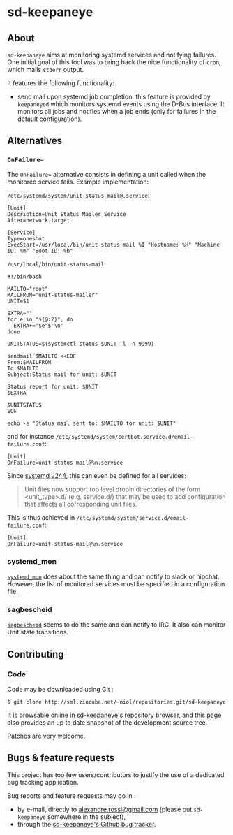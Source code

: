 # sd-keepaneye

## About

`sd-keepaneye` aims at monitoring systemd services and notifying
failures. One initial goal of this tool was to bring back the nice
functionality of `cron`, which mails `stderr` output.

It features the following functionality:

* send mail upon systemd job completion: this feature is provided by
  `keepaneyed` which monitors systemd events using the D-Bus interface.
  It monitors all jobs and notifies when a job ends (only for failures in
  the default configuration).

## Alternatives

### `OnFailure=`

The `OnFailure=` alternative consists in defining a unit called when
the monitored service fails. Example implementation:

`/etc/systemd/system/unit-status-mail@.service`:

    [Unit]
    Description=Unit Status Mailer Service
    After=network.target

    [Service]
    Type=oneshot
    ExecStart=/usr/local/bin/unit-status-mail %I "Hostname: %H" "Machine ID: %m" "Boot ID: %b"

`/usr/local/bin/unit-status-mail`:

    #!/bin/bash

    MAILTO="root"
    MAILFROM="unit-status-mailer"
    UNIT=$1

    EXTRA=""
    for e in "${@:2}"; do
      EXTRA+="$e"$'\n'
    done

    UNITSTATUS=$(systemctl status $UNIT -l -n 9999)

    sendmail $MAILTO <<EOF
    From:$MAILFROM
    To:$MAILTO
    Subject:Status mail for unit: $UNIT

    Status report for unit: $UNIT
    $EXTRA

    $UNITSTATUS
    EOF

    echo -e "Status mail sent to: $MAILTO for unit: $UNIT"

and for instance `/etc/systemd/system/certbot.service.d/email-failure.conf`:

    [Unit]
    OnFailure=unit-status-mail@%n.service

Since [systemd v244](https://lists.freedesktop.org/archives/systemd-devel/2019-November/043772.html),
this can even be defined for all services:

> Unit files now support top level dropin directories of the form
> <unit_type>.d/ (e.g. service.d/) that may be used to add configuration
> that affects all corresponding unit files.

This is thus achieved in `/etc/systemd/system/service.d/email-failure.conf`:

    [Unit]
    OnFailure=unit-status-mail@%n.service

### systemd_mon

[`systemd_mon`](https://github.com/joonty/systemd_mon) does about the same
thing and can notify to slack or hipchat. However, the list of monitored
services must be specified in a configuration file.

### sagbescheid

[`sagbescheid`](https://github.com/mineo/sagbescheid) seems to do the same
and can notify to IRC. It also can monitor Unit state transitions.

## Contributing

### Code

Code may be downloaded using Git :

    $ git clone http://sml.zincube.net/~niol/repositories.git/sd-keepaneye

It is browsable online in
[sd-keepaneye's repository browser](http://sml.zincube.net/~niol/repositories.git/sd-keepaneye),
and this page also provides an up to date snapshot of the development
source tree.

Patches are very welcome.

## Bugs & feature requests

This project has too few users/contributors to justify the use of a dedicated
bug tracking application.

Bug reports and feature requests may go in :

* by e-mail, directly to <alexandre.rossi@gmail.com> (please put
  `sd-keepaneye` somewhere in the subject),
* through the [sd-keepaneye's Github bug tracker][2].

[2]: https://github.com/niol/sd-keepaneye/issues
